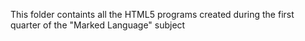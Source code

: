 This folder containts all the HTML5 programs created during the first quarter of the "Marked Language" subject
